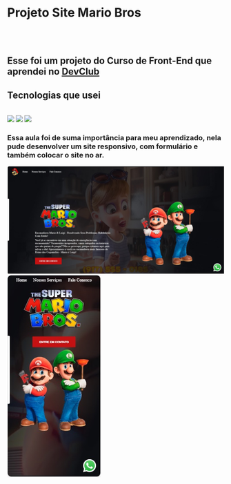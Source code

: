 <h1>Projeto Site Mario Bros</h1>
<br>
<br>
<h2>Esse foi um projeto do Curso de Front-End que aprendei no <a href="https://rodolfomori.com.br/devclub/">DevClub</a></h2>

<h2>Tecnologias que usei</h2>
<br>
<img src="https://img.shields.io/badge/HTML-239120?style=for-the-badge&logo=html5&logoColor=white"/>
<img src="https://img.shields.io/badge/CSS3-1572B6?style=for-the-badge&logo=css3&logoColor=white"/>
<img src="https://img.shields.io/badge/JavaScript-323330?style=for-the-badge&logo=javascript&logoColor=F7DF1E"/>

<h3>Essa aula foi de suma importância para meu aprendizado, nela pude
desenvolver um site responsivo, com formulário e também colocar o site no ar.</h3>
<img src="https://github.com/romario-developer/Site-Mario/blob/main/img/desktop.jpg?raw=true"/>

<img src="https://github.com/romario-developer/Site-Mario/blob/main/img/mobile.jpg?raw=true"/>


